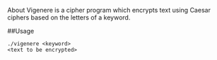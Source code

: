 About
Vigenere is a cipher program which encrypts text using Caesar ciphers based on the letters of a keyword.

##Usage
```
./vigenere <keyword>
<text to be encrypted>
```
